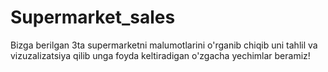 # Supermarket_sales

Bizga berilgan 3ta supermarketni malumotlarini o'rganib chiqib uni tahlil va vizuzalizatsiya qilib unga foyda keltiradigan o'zgacha yechimlar beramiz!
